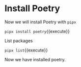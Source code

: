 # Install Poetry

Now we will install Poetry with `pipx`

`pipx install poetry`{{execute}}

List packages

`pipx list`{{execute}}

Now we have installed poetry.